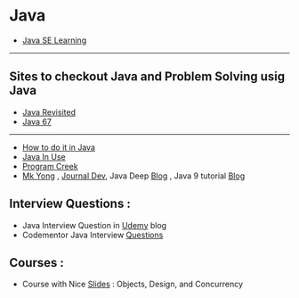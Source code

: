 # Java
* [Java SE Learning](https://docs.oracle.com/javase/tutorial/tutorialLearningPaths.html)
---
## Sites to checkout Java and Problem Solving usig Java
* [Java Revisited](http://javarevisited.blogspot.in/)
* [Java 67](http://www.java67.com/)
---
* [How to do it in Java](https://howtodoinjava.com/)
* [Java In Use](http://www.javainuse.com/java)
* [Program Creek](https://www.programcreek.com/)
* [Mk Yong](http://www.mkyong.com/tutorials/java-8-tutorials/) , [Journal Dev](https://www.journaldev.com/java-tutorial-java-ee-tutorials?utm_source=website&utm_medium=menubar&utm_campaign=Top-Menu-Bar),  Java Deep [Blog](https://javax0.wordpress.com/) , Java 9 tutorial [Blog](http://www.logicbig.com/tutorials/core-java-tutorial/)
## Interview Questions :
* Java Interview Question in [Udemy](https://blog.udemy.com/java-interview-questions/) blog
* Codementor Java Interview [Questions](https://www.codementor.io/blog/java-interview-sample-questions-answers-du107xs23)
## Courses :
* Course with Nice [Slides](http://www.cs.cmu.edu/~charlie/courses/15-214/2017-fall/index.html) : Objects, Design, and Concurrency
